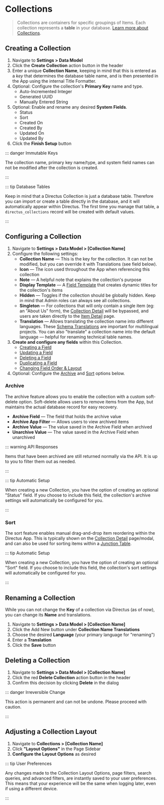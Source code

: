 # Collections

> Collections are containers for specific groupings of Items. Each collection represents a **table** in your database. [Learn more about Collections](/concepts/collections/).

## Creating a Collection

1. Navigate to **Settings > Data Model**
2. Click the **Create Collection** action button in the header
3. Enter a unique **Collection Name**, keeping in mind that this is entered as a _key_ that determines the database
   table name, and is then presented in the App using the internal Title Formatter.
4. Optional: Configure the collection's **Primary Key** name and type.
   - Auto-Incremented Integer
   - Generated UUID
   - Manually Entered String
5. Optional: Enable and rename any desired **System Fields**.
   - Status
   - Sort
   - Created On
   - Created By
   - Updated On
   - Updated By
6. Click the **Finish Setup** button

::: danger Immutable Keys

The collection name, primary key name/type, and system field names can not be modified after the collection is created.

:::

::: tip Database Tables

Keep in mind that a Directus Collection is just a database table. Therefore you can import or create a table directly in
the database, and it will automatically appear within Directus. The first time you manage that table, a
`directus_collections` record will be created with default values.

:::

## Configuring a Collection

1. Navigate to **Settings > Data Model > [Collection Name]**
2. Configure the following settings:
	- **Collection Name** — This is the key for the collection. It can not be modified, but you can override it with Translations (see field below).
	- **Icon** — The icon used throughout the App when referencing this collection
	- **Note** — A helpful note that explains the collection's purpose
	- **Display Template** — A [Field Template](#) that creates dynamic titles for the collection's items
	- **Hidden** — Toggles if the collection should be globally hidden. Keep in mind that Admin roles can always see all
	  collections.
	- **Singleton** — For collections that will only contain a single item (eg: an "About Us" form), the
	  [Collection Detail](/concepts/application/#collection-detail) will be bypassed, and users are taken directly to the [Item Detail](/concepts/application/#item-detail) page.
	- **Translation** — Allows translating the collection name into different languages. These
	  [Schema Translations](/concepts/translations/#schema-translations) are important for multilingual projects. You
	  can also "translate" a collection name into the default language — helpful for renaming technical table names.
3. **Create and configure any fields** within this Collection.
	- [Creating a Field](/guides/fields/#creating-a-field)
	- [Updating a Field](/guides/fields/#updating-a-field)
	- [Deleting a Field](/guides/fields/#deleting-a-field)
	- [Duplicating a Field](/guides/fields/#duplicating-a-field)
	- [Changing Field Order & Layout](/guides/fields/#adjusting-field-layout)
4. Optional: Configure the [Archive](#archive) and [Sort](#sort) options below.

### Archive

The archive feature allows you to enable the collection with a custom soft-delete option. Soft-delete allows users to
remove items from the App, but maintains the actual database record for easy recovery.

- **Archive Field** — The field that holds the archive value
- **Archive App Filter** — Allows users to view archived items
- **Archive Value** — The value saved in the Archive Field when archived
- **Unarchive Value** — The value saved in the Archive Field when unarchived

::: warning API Responses

Items that have been archived are still returned normally via the API. It is up to you to filter them out as needed.

:::

::: tip Automatic Setup

When creating a new Collection, you have the option of creating an optional "Status" field. If you choose to include
this field, the collection's archive settings will automatically be configured for you.

:::

### Sort

The sort feature enables manual drag-and-drop item reordering within the Directus App. This is typically shown on the
[Collection Detail](/concepts/application/#collection-detail) page/modal, and can also be used for sorting items within
a [Junction Table](/concepts/relationships/#many-to-many-m2m).

::: tip Automatic Setup

When creating a new Collection, you have the option of creating an optional "Sort" field. If you choose to include this
field, the collection's sort settings will automatically be configured for you.

:::

## Renaming a Collection

While you can not change the **Key** of a collection via Directus (as of now), you can change its **Name** and translations.

1. Navigate to **Settings > Data Model > [Collection Name]**
2. Click the Add New button under **Collection Name Translations**
3. Choose the desired **Language** (your primary language for "renaming")
4. Enter a **Translation**
5. Click the **Save** button

## Deleting a Collection

1. Navigate to **Settings > Data Model > [Collection Name]**
2. Click the red **Delete Collection** action button in the header
3. Confirm this decision by clicking **Delete** in the dialog

::: danger Irreversible Change

This action is permanent and can not be undone. Please proceed with caution.

:::

## Adjusting a Collection Layout

1. Navigate to **Collections > [Collection Name]**
2. Click **"Layout Options"** in the Page Sidebar
3. **Configure the Layout Options** as desired

::: tip User Preferences

Any changes made to the Collection Layout Options, page filters, search queries, and advanced filters, are instantly saved to your user preferences. This means that your experience will be the same when logging later, even if using a different device.

:::
